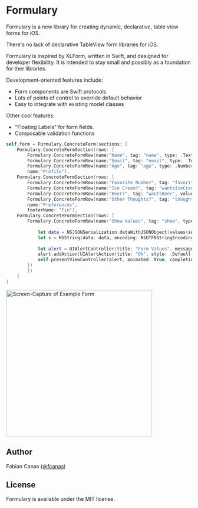 # Formulary

Formulary is a new library for creating dynamic, declarative, table view forms for iOS.

There's no lack of declarative TableView form libraries for iOS. 
                   
Formulary is inspired by XLForm, written in Swift, and designed for developer flexibility.
It is intended to stay small and possibly as a foundation for ther libraries.

Development-oriented features include:

* Form components are Swift protocols
* Lots of points of control to override default behavior
* Easy to integrate with existing model classes

Other cool features:

* "Floating Labels" for form fields.
* Composable validation functions

```swift
self.form = Formulary.ConcreteForm(sections: [
    Formulary.ConcreteFormSection(rows: [
        Formulary.ConcreteFormRow(name:"Name", tag: "name", type: .Text, validation: RequiredString("Name")),
        Formulary.ConcreteFormRow(name:"Email", tag: "email", type: .Text),
        Formulary.ConcreteFormRow(name:"Age", tag: "age", type: .Number, validation: MinimumNumber("Age", 13))],
        name:"Profile"),
    Formulary.ConcreteFormSection(rows: [
        Formulary.ConcreteFormRow(name:"Favorite Number", tag: "favoriteNumber", value: nil, type: .Decimal, validation: MinimumNumber("Your favorite number", 47) && MaximumNumber("Your favorite number", 47)),
        Formulary.ConcreteFormRow(name:"Ice Cream?", tag: "wantsIceCream", value: false, type: .Switch),
        Formulary.ConcreteFormRow(name:"Beer?", tag: "wantsBeer", value: true, type: .Switch),
        Formulary.ConcreteFormRow(name:"Other Thoughts?", tag: "thoughts", type: .Text),],
        name:"Preferences",
        footerName: "Fin"),
    Formulary.ConcreteFormSection(rows: [
        Formulary.ConcreteFormRow(name:"Show Values", tag: "show", type: .Button, action: { _ in
            
            let data = NSJSONSerialization.dataWithJSONObject(values(self.form) as NSDictionary, options: nil, error: nil)!
            let s = NSString(data: data, encoding: NSUTF8StringEncoding)
            
            let alert = UIAlertController(title: "Form Values", message: s, preferredStyle: .Alert)
            alert.addAction(UIAlertAction(title: "Ok", style: .Default, handler: nil))
            self.presentViewController(alert, animated: true, completion: nil)
        })
        ])
    ]
)
```

<img src="https://raw.github.com/fcanas/Formulary/master/Screenshots/animated-capture.gif" alt="Screen-Capture of Example Form" width="396" />
<!--![](/Screenshots/animated-capture.gif)-->


## Author

Fabian Canas ([@fcanas](http://twitter.com/fcanas))

## License

Formulary is available under the MIT license.
